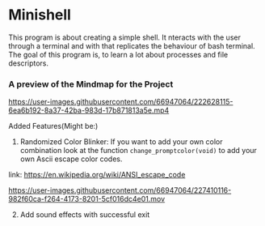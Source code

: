 # Minishell 
This program is about creating a simple shell. It nteracts with the user through a terminal and with that replicates the behaviour of bash terminal. <br>
The goal of this program is, to learn a lot about processes and file descriptors. <br>


### A preview of the Mindmap for the Project

https://user-images.githubusercontent.com/66947064/222628115-6ea6b192-8a37-42ba-983d-17b871813a5e.mp4


Added Features(Might be:)

1. Randomized Color Blinker:
   If you want to add your own color combination look at the function `change_promptcolor(void)` to add your own Ascii
   escape color codes.

link: https://en.wikipedia.org/wiki/ANSI_escape_code

https://user-images.githubusercontent.com/66947064/227410116-982f60ca-f264-4173-8201-5cf016dc4e01.mov

2. Add sound effects with successful exit
